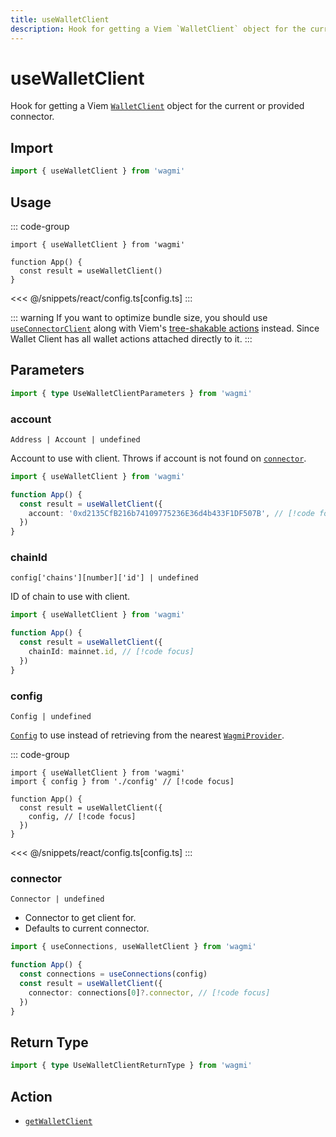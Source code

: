 ```yaml
---
title: useWalletClient
description: Hook for getting a Viem `WalletClient` object for the current or provided connector.
---
```


<script setup>
const packageName = 'wagmi'
const actionName = 'getWalletClient'
const typeName = 'GetWalletClient'
const TData = 'WalletClient'
const TError = 'GetWalletClientErrorType'
const hideQueryOptions = ['gcTime', 'staleTime']
</script>

# useWalletClient

Hook for getting a Viem [`WalletClient`](https://viem.sh/docs/clients/wallet) object for the current or provided connector.

## Import

```ts
import { useWalletClient } from 'wagmi'
```

## Usage

::: code-group
```tsx [index.tsx]
import { useWalletClient } from 'wagmi'

function App() {
  const result = useWalletClient()
}
```
<<< @/snippets/react/config.ts[config.ts]
:::

::: warning
If you want to optimize bundle size, you should use [`useConnectorClient`](/react/api/hooks/useConnectorClient) along with Viem's [tree-shakable actions](https://viem.sh/docs/clients/custom#tree-shaking) instead. Since Wallet Client has all wallet actions attached directly to it.
:::

## Parameters

```ts
import { type UseWalletClientParameters } from 'wagmi'
```

### account

`Address | Account | undefined`

Account to use with client. Throws if account is not found on [`connector`](#connector).

```ts
import { useWalletClient } from 'wagmi'

function App() {
  const result = useWalletClient({
    account: '0xd2135CfB216b74109775236E36d4b433F1DF507B', // [!code focus]
  })
}
```

### chainId

`config['chains'][number]['id'] | undefined`

ID of chain to use with client.

```ts
import { useWalletClient } from 'wagmi'

function App() {
  const result = useWalletClient({
    chainId: mainnet.id, // [!code focus]
  })
}
```

### config

`Config | undefined`

[`Config`](/react/api/createConfig#config) to use instead of retrieving from the nearest [`WagmiProvider`](/react/api/WagmiProvider).

::: code-group
```tsx [index.tsx]
import { useWalletClient } from 'wagmi'
import { config } from './config' // [!code focus]

function App() {
  const result = useWalletClient({
    config, // [!code focus]
  })
}
```
<<< @/snippets/react/config.ts[config.ts]
:::

### connector

`Connector | undefined`

- Connector to get client for.
- Defaults to current connector.

```ts
import { useConnections, useWalletClient } from 'wagmi'

function App() {
  const connections = useConnections(config)
  const result = useWalletClient({
    connector: connections[0]?.connector, // [!code focus]
  })
}
```

<!--@include: @shared/query-options.md-->

## Return Type

```ts
import { type UseWalletClientReturnType } from 'wagmi'
```

<!--@include: @shared/query-result.md-->

<!--@include: @shared/query-imports.md-->

## Action

- [`getWalletClient`](/core/api/actions/getWalletClient)
